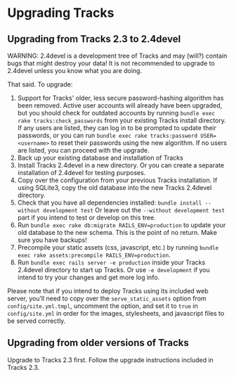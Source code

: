 # Upgrading Tracks

## Upgrading from Tracks 2.3 to 2.4devel

WARNING: 2.4devel is a development tree of Tracks and may (will?) contain bugs that might destroy your data! It is not recommended to upgrade to 2.4devel unless you know what you are doing.

That said. To upgrade:

1. Support for Tracks' older, less secure password-hashing algorithm has been removed. Active user accounts will already have been upgraded, but you should check for outdated accounts by running `bundle exec rake tracks:check_passwords` from your existing Tracks install directory. If any users are listed, they can log in to be prompted to update their passwords, or you can run `bundle exec rake tracks:password USER=<username>` to reset their passwords using the new algorithm. If no users are listed, you can proceed with the upgrade.
2. Back up your existing database and installation of Tracks
3. Install Tracks 2.4devel in a new directory. Or you can create a separate installation of 2.4devel for testing purposes.
4. Copy over the configuration from your previous Tracks installation. If using SQLite3, copy the old database into the new Tracks 2.4devel directory.
5. Check that you have all dependencies installed: `bundle install --without development test` Or leave out the `--without development test` part if you intend to test or develop on this tree.
6. Run `bundle exec rake db:migrate RAILS_ENV=production` to update your old database to the new schema. This is the point of no return. Make sure you have backups!
7. Precompile your static assets (css, javascript, etc.) by running `bundle exec rake assets:precompile RAILS_ENV=production`.
8. Run `bundle exec rails server -e production` inside your Tracks 2.4devel directory to start up Tracks. Or use `-e development` if you intend to try your changes and get more log info.

Please note that if you intend to deploy Tracks using its included web server, you’ll need to copy over the `serve_static_assets` option from `config/site.yml.tmpl`,  uncomment the option, and set it to `true` in `config/site.yml` in order for the images, stylesheets, and javascript files to be served correctly.

## Upgrading from older versions of Tracks

Upgrade to Tracks 2.3 first. Follow the upgrade instructions included in Tracks 2.3.
